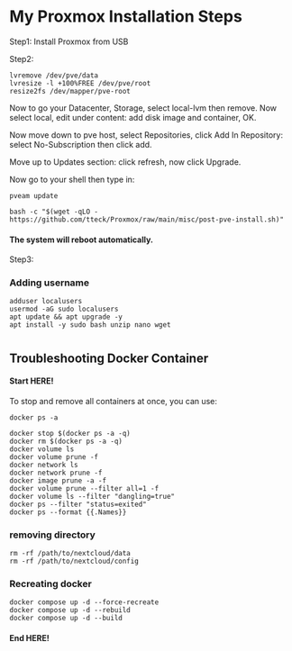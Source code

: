 # My Proxmox Installation Steps


Step1:
Install Proxmox from USB

Step2:
```
lvremove /dev/pve/data
lvresize -l +100%FREE /dev/pve/root
resize2fs /dev/mapper/pve-root
```

Now to go your Datacenter, Storage, select local-lvm then remove.
Now select local, edit under content: add disk image and container, OK.

Now move down to pve host, select Repositories, click Add
In Repository: select No-Subscription then click add.

Move up to Updates section:
click refresh, now click Upgrade.

Now go to your shell then type in:
```
pveam update
```

```
bash -c "$(wget -qLO - https://github.com/tteck/Proxmox/raw/main/misc/post-pve-install.sh)"
```
#### The system will reboot automatically.

Step3:
### Adding username
```
adduser localusers
usermod -aG sudo localusers
apt update && apt upgrade -y
apt install -y sudo bash unzip nano wget
```

#


## Troubleshooting Docker Container

#### Start HERE!

To stop and remove all containers at once, you can use:
```
docker ps -a
```
```
docker stop $(docker ps -a -q)
docker rm $(docker ps -a -q)
docker volume ls
docker volume prune -f
docker network ls
docker network prune -f
docker image prune -a -f
docker volume prune --filter all=1 -f
docker volume ls --filter "dangling=true"
docker ps --filter "status=exited"
docker ps --format {{.Names}}
```
### removing directory
````
rm -rf /path/to/nextcloud/data
rm -rf /path/to/nextcloud/config
````
### Recreating docker
```
docker compose up -d --force-recreate
docker compose up -d --rebuild
docker compose up -d --build
```
#### End HERE!

